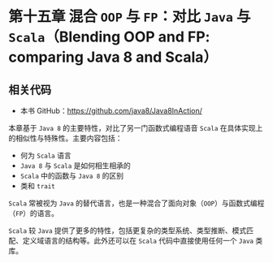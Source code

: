 # 第十五章 混合 `OOP` 与 `FP`：对比 `Java` 与 `Scala`（Blending OOP and FP: comparing Java 8 and Scala）



## 相关代码

- 本书 GitHub：https://github.com/java8/Java8InAction/



本章基于 `Java 8` 的主要特性，对比了另一门函数式编程语音 `Scala` 在具体实现上的相似性与特殊性。主要内容包括：

- 何为 `Scala` 语言
- `Java 8` 与 `Scala` 是如何相生相承的
- `Scala` 中的函数与 `Java 8` 的区别
- 类和 `trait`



`Scala` 常被视为 `Java` 的替代语言，也是一种混合了面向对象（`OOP`）与函数式编程（`FP`）的语言。

`Scala` 较 `Java` 提供了更多的特性，包括更复杂的类型系统、类型推断、模式匹配、定义域语言的结构等。此外还可以在 `Scala` 代码中直接使用任何一个 `Java` 类库。

